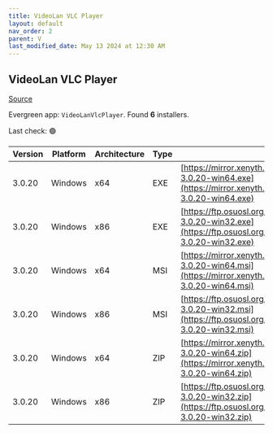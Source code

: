 ```yaml
---
title: VideoLan VLC Player 
layout: default
nav_order: 2
parent: V
last_modified_date: May 13 2024 at 12:30 AM
---
```


## VideoLan VLC Player 

[Source](https://www.videolan.org/vlc/)

Evergreen app: `VideoLanVlcPlayer`. Found **6** installers.

Last check: 🟢

| Version | Platform | Architecture | Type | URI                                                                                                                                                    |
| ------- | -------- | ------------ | ---- | ------------------------------------------------------------------------------------------------------------------------------------------------------ |
| 3.0.20  | Windows  | x64          | EXE  | [https://mirror.xenyth.net/videolan/vlc/3.0.20/win64/vlc-3.0.20-win64.exe](https://mirror.xenyth.net/videolan/vlc/3.0.20/win64/vlc-3.0.20-win64.exe)   |
| 3.0.20  | Windows  | x86          | EXE  | [https://ftp.osuosl.org/pub/videolan/vlc/3.0.20/win32/vlc-3.0.20-win32.exe](https://ftp.osuosl.org/pub/videolan/vlc/3.0.20/win32/vlc-3.0.20-win32.exe) |
| 3.0.20  | Windows  | x64          | MSI  | [https://mirror.xenyth.net/videolan/vlc/3.0.20/win64/vlc-3.0.20-win64.msi](https://mirror.xenyth.net/videolan/vlc/3.0.20/win64/vlc-3.0.20-win64.msi)   |
| 3.0.20  | Windows  | x86          | MSI  | [https://ftp.osuosl.org/pub/videolan/vlc/3.0.20/win32/vlc-3.0.20-win32.msi](https://ftp.osuosl.org/pub/videolan/vlc/3.0.20/win32/vlc-3.0.20-win32.msi) |
| 3.0.20  | Windows  | x64          | ZIP  | [https://mirror.xenyth.net/videolan/vlc/3.0.20/win64/vlc-3.0.20-win64.zip](https://mirror.xenyth.net/videolan/vlc/3.0.20/win64/vlc-3.0.20-win64.zip)   |
| 3.0.20  | Windows  | x86          | ZIP  | [https://ftp.osuosl.org/pub/videolan/vlc/3.0.20/win32/vlc-3.0.20-win32.zip](https://ftp.osuosl.org/pub/videolan/vlc/3.0.20/win32/vlc-3.0.20-win32.zip) |
